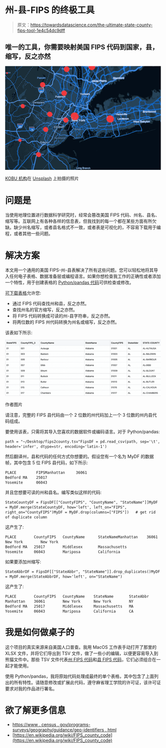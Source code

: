 # 州-县-FIPS 的终极工具

> 原文：<https://towardsdatascience.com/the-ultimate-state-county-fips-tool-1e4c54dc9dff>

## 唯一的工具，你需要映射美国 FIPS 代码到国家，县，缩写，反之亦然

![](img/1d75bc19f8542d69d30fa754ce6a96ad.png)

[KOBU 机构](https://unsplash.com/@kobuagency?utm_source=unsplash&utm_medium=referral&utm_content=creditCopyText)在 [Unsplash](https://unsplash.com/s/photos/usa-maps?utm_source=unsplash&utm_medium=referral&utm_content=creditCopyText) 上拍摄的照片

# 问题是

当使用地理位置进行数据科学研究时，经常会篡改美国 FIPS 代码、州名、县名、缩写等。互联网上有各种各样的信息表，但我找到的每一个都在某些方面有所欠缺。缺少州名缩写，或者县名格式不一致，或者表是可视化的，不容易下载用于编程，或者其他一些问题。

# 解决方案

本文用一个通用的美国 FIPS-州-县表解决了所有这些问题。您可以轻松地将其导入任何电子表格、数据准备层或编程语言。如果你想检查我工作的正确性或者添加一个特性，用于创建表格的 [Python/pandas 代码](https://github.com/ChuckConnell/articles/blob/master/MakeFipsToCounty.py)可供检查或修改。

[可下载表格](https://github.com/ChuckConnell/articles/blob/master/fips2county.tsv)允许您:

*   通过 FIPS 代码查找州和县，反之亦然。
*   查找州名的官方缩写，反之亦然。
*   将 FIPS 代码转换成可读的州-县字符串，反之亦然。
*   将两位数的 FIPS 州代码转换为州名或缩写，反之亦然。

该表如下所示:

![](img/b8a6997045168614bfc60dc16fabab49.png)

作者图片

请注意，完整的 FIPS 县代码由一个 2 位数的州代码加上一个 3 位数的州内县代码组成。

要使用该表，只需将其导入您喜欢的数据软件或编码语言。对于 Python/pandas:

```
path = "~/Desktop/fips2county.tsv"FipsDF = pd.read_csv(path, sep='\t', header='infer', dtype=str, encoding='latin-1')
```

然后翻译州，县和代码的任何方式你想要的。假设您有一个名为 MyDF 的数据帧，其中包含 5 位 FIPS 县代码，如下所示:

```
PLACE         FIPSManhattan     36061
Bedford MA    25017
Yosemite      06043
```

并且您想要可读的州和县名。编写类似这样的代码:

```
StateCountyDF = FipsDF[["CountyFIPS", "CountyName", "StateName"]]MyDF = MyDF.merge(StateCountyDF, how='left', left_on="FIPS", right_on="CountyFIPS")MyDF = MyDF.drop(columns=["FIPS"])   # get rid of duplicate column
```

这产生了:

```
PLACE        CountyFIPS   CountyName      StateNameManhattan    36061        New York        New York
Bedford MA   25017        Middlesex       Massachusetts
Yosemite     06043        Mariposa        California
```

如果要添加州缩写:

```
StateAbbrDF = FipsDF[["StateAbbr", "StateName"]].drop_duplicates()MyDF = MyDF.merge(StateAbbrDF, how='left', on="StateName")
```

这产生了:

```
PLACE        CountyFIPS   CountyName    StateName       StateAbbr
Manhattan    36061        New York      New York        NY
Bedford MA   25017        Middlesex     Massachusetts   MA
Yosemite     06043        Mariposa      California      CA
```

# 我是如何做桌子的

这个项目的真实来源来自美国人口普查。我用 MacOS 工作表手动打开了那里的 XLSX 文件，并将它们导出到 TSV 文件，做了一些小的编辑，以便更容易导入到熊猫文件中。那些 TSV 文件代表[州 FIPS 代码](https://github.com/ChuckConnell/articles/blob/master/state-geocodes-v2021.tsv)和[县 FIPS 代码](https://github.com/ChuckConnell/articles/blob/master/all-geocodes-v2021.tsv)，它们必须组合在一起才能使用。

使用 Python/pandas，我将原始代码处理成最终的单个表格，其中包含了上面列出的所有特性。请随意修改或扩展此代码，遵守麻省理工学院的许可证，该许可证要求对我的作品进行署名。

# 欲了解更多信息

*   [https://www . census . gov/programs-surveys/geography/guidance/geo-identifiers . html](https://www.census.gov/programs-surveys/geography/guidance/geo-identifiers.html)
*   [https://en.wikipedia.org/wiki/FIPS_county_code](https://en.wikipedia.org/wiki/FIPS_county_code)